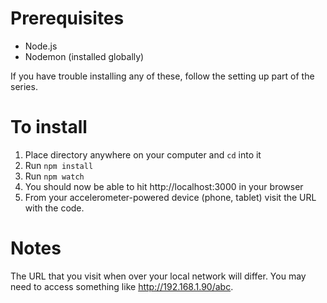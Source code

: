 # Prerequisites

- Node.js
- Nodemon (installed globally)

If you have trouble installing any of these, follow the setting up part of the series.

# To install

1. Place directory anywhere on your computer and `cd` into it
2. Run `npm install`
3. Run `npm watch`
4. You should now be able to hit http://localhost:3000 in your browser
5. From your accelerometer-powered device (phone, tablet) visit the URL with the code.

# Notes

The URL that you visit when over your local network will differ. You may need to access something like http://192.168.1.90/abc.